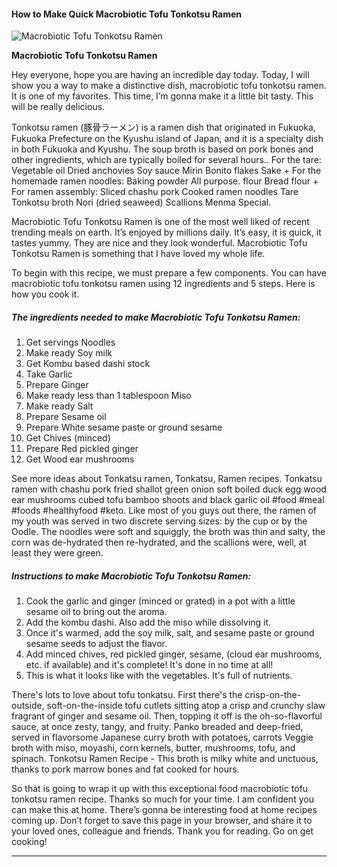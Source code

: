             

#### How to Make Quick Macrobiotic Tofu Tonkotsu Ramen

![Macrobiotic Tofu Tonkotsu Ramen](https://img-global.cpcdn.com/recipes/5287368136327168/751x532cq70/macrobiotic-tofu-tonkotsu-ramen-recipe-main-photo.jpg)

**Macrobiotic Tofu Tonkotsu Ramen**

Hey everyone, hope you are having an incredible day today. Today, I will show you a way to make a distinctive dish, macrobiotic tofu tonkotsu ramen. It is one of my favorites. This time, I’m gonna make it a little bit tasty. This will be really delicious.

Tonkotsu ramen (豚骨ラーメン) is a ramen dish that originated in Fukuoka, Fukuoka Prefecture on the Kyushu island of Japan, and it is a specialty dish in both Fukuoka and Kyushu. The soup broth is based on pork bones and other ingredients, which are typically boiled for several hours.. For the tare: Vegetable oil Dried anchovies Soy sauce Mirin Bonito flakes Sake + For the homemade ramen noodles: Baking powder All purpose. flour Bread flour + For ramen assembly: Sliced chashu pork Cooked ramen noodles Tare Tonkotsu broth Nori (dried seaweed) Scallions Menma Special.

Macrobiotic Tofu Tonkotsu Ramen is one of the most well liked of recent trending meals on earth. It’s enjoyed by millions daily. It’s easy, it is quick, it tastes yummy. They are nice and they look wonderful. Macrobiotic Tofu Tonkotsu Ramen is something that I have loved my whole life.

To begin with this recipe, we must prepare a few components. You can have macrobiotic tofu tonkotsu ramen using 12 ingredients and 5 steps. Here is how you cook it.

##### The ingredients needed to make Macrobiotic Tofu Tonkotsu Ramen:

1.  Get servings Noodles
2.  Make ready Soy milk
3.  Get Kombu based dashi stock
4.  Take Garlic
5.  Prepare Ginger
6.  Make ready less than 1 tablespoon Miso
7.  Make ready Salt
8.  Prepare Sesame oil
9.  Prepare White sesame paste or ground sesame
10.  Get Chives (minced)
11.  Prepare Red pickled ginger
12.  Get Wood ear mushrooms

See more ideas about Tonkatsu ramen, Tonkatsu, Ramen recipes. Tonkatsu ramen with chashu pork fried shallot green onion soft boiled duck egg wood ear mushrooms cubed tofu bamboo shoots and black garlic oil #food #meal #foods #healthyfood #keto. Like most of you guys out there, the ramen of my youth was served in two discrete serving sizes: by the cup or by the Oodle. The noodles were soft and squiggly, the broth was thin and salty, the corn was de-hydrated then re-hydrated, and the scallions were, well, at least they were green.

##### Instructions to make Macrobiotic Tofu Tonkotsu Ramen:

1.  Cook the garlic and ginger (minced or grated) in a pot with a little sesame oil to bring out the aroma.
2.  Add the kombu dashi. Also add the miso while dissolving it.
3.  Once it's warmed, add the soy milk, salt, and sesame paste or ground sesame seeds to adjust the flavor.
4.  Add minced chives, red pickled ginger, sesame, (cloud ear mushrooms, etc. if available) and it's complete! It's done in no time at all!
5.  This is what it looks like with the vegetables. It's full of nutrients.

There's lots to love about tofu tonkatsu. First there's the crisp-on-the-outside, soft-on-the-inside tofu cutlets sitting atop a crisp and crunchy slaw fragrant of ginger and sesame oil. Then, topping it off is the oh-so-flavorful sauce, at once zesty, tangy, and fruity. Panko breaded and deep-fried, served in flavorsome Japanese curry broth with potatoes, carrots Veggie broth with miso, moyashi, corn kernels, butter, mushrooms, tofu, and spinach. Tonkotsu Ramen Recipe - This broth is milky white and unctuous, thanks to pork marrow bones and fat cooked for hours.

So that is going to wrap it up with this exceptional food macrobiotic tofu tonkotsu ramen recipe. Thanks so much for your time. I am confident you can make this at home. There’s gonna be interesting food at home recipes coming up. Don’t forget to save this page in your browser, and share it to your loved ones, colleague and friends. Thank you for reading. Go on get cooking!

* * *